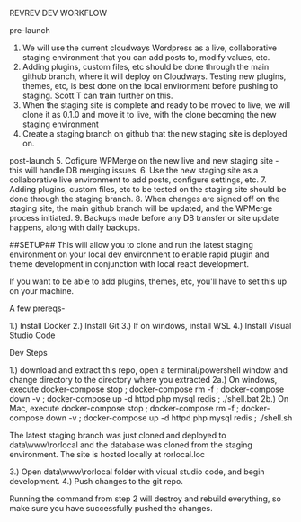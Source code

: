 REVREV DEV WORKFLOW

pre-launch
1. We will use the current cloudways Wordpress as a live, collaborative staging environment that you can add posts to, modify values, etc.
2. Adding plugins, custom files, etc should be done through the main github branch, where it will deploy on Cloudways. Testing new plugins, themes, etc, is best done on the local environment before pushing to staging. Scott T can train further on this.
3. When the staging site is complete and ready to be moved to live, we will clone it as 0.1.0 and move it to live, with the clone becoming the new staging environment
4. Create a staging branch on github that the new staging site is deployed on.

post-launch
5. Cofigure WPMerge on the new live and new staging site - this will handle DB merging issues.
6. Use the new staging site as a collaborative live environment to add posts, configure settings, etc.
7. Adding plugins, custom files, etc to be tested on the staging site should be done through the staging branch.
8. When changes are signed off on the staging site, the main github branch will be updated, and the WPMerge process initiated.
9. Backups made before any DB transfer or site update happens, along with daily backups.

##SETUP##
This will allow you to clone and run the latest staging environment on your local dev environment to enable rapid plugin and theme development in conjunction with local react development.

If you want to be able to add plugins, themes, etc, you'll have to set this up on your machine.

A few prereqs-

1.) Install Docker
2.) Install Git
3.) If on windows, install WSL
4.) Install Visual Studio Code

Dev Steps

1.) download and extract this repo, open a terminal/powershell window and change directory to the directory where you extracted
2a.) On windows, execute 
docker-compose stop ; docker-compose rm -f ; docker-compose down -v ; docker-compose up -d httpd php mysql redis ; ./shell.bat
2b.) On Mac, execute
docker-compose stop ; docker-compose rm -f ; docker-compose down -v ; docker-compose up -d httpd php mysql redis ; ./shell.sh

The latest staging branch was just cloned and deployed to data\www\rorlocal and the database was cloned from the staging environment.
The site is hosted locally at rorlocal.loc

3.) Open data\www\rorlocal folder with visual studio code, and begin development.
4.) Push changes to the git repo.

Running the command from step 2 will destroy and rebuild everything, so make sure you have successfully pushed the changes.

